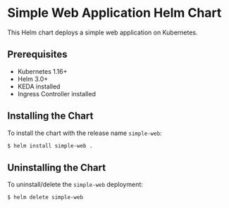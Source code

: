 # Simple Web Application Helm Chart

This Helm chart deploys a simple web application on Kubernetes.

## Prerequisites

- Kubernetes 1.16+
- Helm 3.0+
- KEDA installed
- Ingress Controller installed

## Installing the Chart

To install the chart with the release name `simple-web`:

```bash
$ helm install simple-web .
```

## Uninstalling the Chart

To uninstall/delete the `simple-web` deployment:

```bash
$ helm delete simple-web
```
